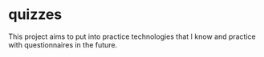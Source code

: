 # quizzes
This project aims to put into practice technologies that I know and practice with questionnaires in the future.
